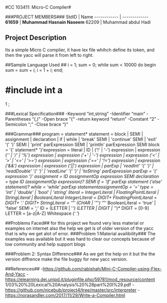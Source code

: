 #CC 103411: Micro-C Compiler#

###PROJECT MEMBERS###
StdID | Name
------------ | -------------
**61659** | **Muhammad Hasnain Naseem** 
62209 | Muhammad abdul Hadi

## Project Description ##
Its a simple Micro C complier, it have lex file whihch define its token, and then the yacc will parse it from left to right.

##Sample Language Used ##
i = 1;
sum = 0;
while sum < 10000 do begin
sum = sum + i;
i = 1 + i;
end;

#include <some code examples.h>
int
a
=
1
;

###Lexical Specification###
-Keyword “int,string”
-Identifier “main”
-Parentheses “(,)”
-Open brace ”{“
-return keyword “return”
-Constant “2”
-Semicolon “;”
-Close brace “}”

###Grammar###
program = statement*
statement = block
| SEMI
| assignment
| declaration
| if
| while
| 'break' SEMI
| 'continue' SEMI
| 'exit' '(' ')' SEMI
| 'print' parExpression SEMI
| 'println' parExpression SEMI
block = '{' statement* '}'expression = literal
| ID
| ('!' | '-') expression
| expression ('*' | '/' | '%') expression
| expression ('+' | '-') expression
| expression ('<' | '>' | '<=' | '>=') expression
| expression ('==' | '!=') expression
| expression ('&&') expression
| expression ('||') expression
| parExp
| 'readInt' '(' ')'
| 'readDouble' '(' ')'
| 'readLine' '(' ')'
| 'toString' parExpression
parExp = '(' expression ')'
assignment = ID assignmentOp expression SEMI
declaration = type ID (assignmentOp expression)? SEMI
if = 'if' parExp statement ('else' statement)?
while = 'while' parExp statementassignmentOp = '='
type = 'int'
| 'double'
| 'bool'
| 'string'
literal = IntegerLiteral
| FloatingPointLiteral
| StringLiteral
| BooleanLiteral
IntegerLiteral = DIGIT+
FloatingPointLiteral = DIGIT+ '.' DIGIT+
StringLiteral = '"' (CHAR | '\"')* '"'
BooleanLiteral = 'true' | 'false'
SEMI = ';'
ID = (LETTER | '_') (LETTER | DIGIT | '_')*
DIGIT = [0-9]
LETTER = [a-z|A-Z]
Whitespace (‘ ‘)

##Problems Faced##
for this project we found very less material or examples on internet also the help we get is of older version of the yacc that is why we get alot of error.
###Problem 1:Material availibility###
The examples was available but it was hard to clear our concepts because of low community and help support blogs 

###Problem 2: Syntax Difference###
As we get the help on it but the the version diffrence make the file buggy for new yacc version.

##References##
-https://github.com/rabishah/Mini-C-Compiler-using-Flex-And-Yacc
-https://elearning.dei.unipd.it/pluginfile.php/59781/mod_resource/content 1/03%20%20Lexical%20Analysis%20%28part%20I%29.pdf
-https://github.com/nicebub/project4/tree/master/src/interpreter
-https://norasandler.com/2017/11/29/Write-a-Compiler.html
